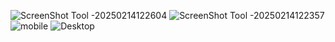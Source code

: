 ![ScreenShot Tool -20250214122604](https://github.com/user-attachments/assets/198d42cd-516d-487c-b6aa-7664b37b6cfb)
![ScreenShot Tool -20250214122357](https://github.com/user-attachments/assets/62cffe23-7e62-4319-ba13-e64e85967c80)
![mobile](https://github.com/user-attachments/assets/6e85fa14-39b4-462d-ae27-2aa67a070f44)
![Desktop](https://github.com/user-attachments/assets/2baa4200-b6d4-48eb-b20d-5b23d0eabc47)

